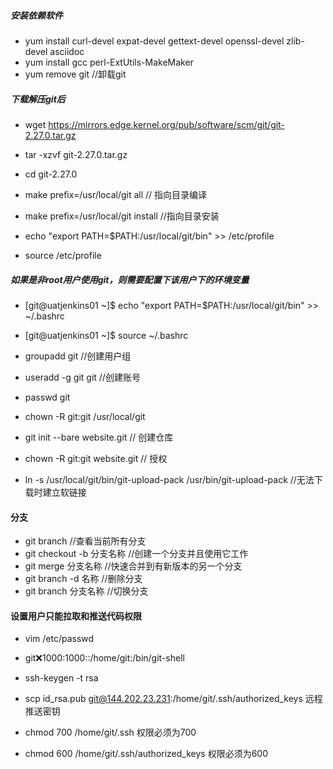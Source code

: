#####   安装依赖软件
-   yum install curl-devel expat-devel gettext-devel openssl-devel zlib-devel asciidoc
-   yum install  gcc perl-ExtUtils-MakeMaker
-   yum remove git  //卸载git


#####  下载解压git后
-   wget https://mirrors.edge.kernel.org/pub/software/scm/git/git-2.27.0.tar.gz
-   tar -xzvf git-2.27.0.tar.gz
-   cd git-2.27.0
-   make prefix=/usr/local/git all   // 指向目录编译
-   make prefix=/usr/local/git install  //指向目录安装

-   echo "export PATH=$PATH:/usr/local/git/bin" >> /etc/profile
-   source /etc/profile

#####  如果是非root用户使用git，则需要配置下该用户下的环境变量
-   [git@uatjenkins01 ~]$ echo "export PATH=$PATH:/usr/local/git/bin" >> ~/.bashrc
-   [git@uatjenkins01 ~]$ source ~/.bashrc

-   groupadd git //创建用户组
-   useradd -g git git  //创建账号
-   passwd git   
-   chown -R git:git /usr/local/git
-   git init --bare website.git    // 创建仓库
-   chown -R git:git website.git    // 授权

-   ln -s /usr/local/git/bin/git-upload-pack /usr/bin/git-upload-pack   //无法下载时建立软链接
####  分支    
-   git branch                      //查看当前所有分支
-   git checkout -b 分支名称        //创建一个分支并且使用它工作
-   git merge 分支名称              //快速合并到有新版本的另一个分支
-   git branch -d 名称              //删除分支
-   git branch 分支名称             //切换分支

####    设置用户只能拉取和推送代码权限
-   vim /etc/passwd    
-   git:x:1000:1000::/home/git:/bin/git-shell


-   ssh-keygen -t rsa
-   scp id_rsa.pub  git@144.202.23.231:/home/git/.ssh/authorized_keys     远程推送密钥
-   chmod 700 /home/git/.ssh                             权限必须为700 
-   chmod 600 /home/git/.ssh/authorized_keys             权限必须为600